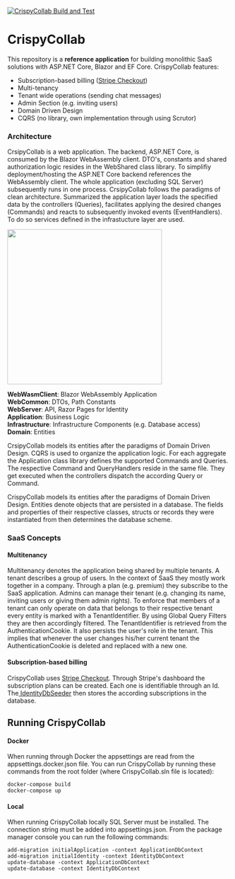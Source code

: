 
[![CrispyCollab Build and Test](https://github.com/DavidEggenberger/CrispyCollab/actions/workflows/build.yml/badge.svg)](https://github.com/DavidEggenberger/CrispyCollab/actions/workflows/build.yml)

# CrispyCollab

This repository is a **reference application** for building monolithic SaaS solutions with ASP.NET Core, Blazor and EF Core. CrispyCollab features:

- Subscription-based billing (<a href="https://stripe.com/docs/payments/checkout">Stripe Checkout</a>)
- Multi-tenancy
- Tenant wide operations (sending chat messages)
- Admin Section (e.g. inviting users)
- Domain Driven Design
- CQRS (no library, own implementation through using Scrutor)

### Architecture

CrsipyCollab is a web application. The backend, ASP.NET Core, is consumed by the Blazor WebAssembly client. DTO's, constants and shared authorization logic resides in the WebShared class library. To simplifiy deployment/hosting the ASP.NET Core backend references the WebAssembly client. The whole application (excluding SQL Server) subsequently runs in one process. CrsipyCollab follows the paradigms of clean architecture. Summarized the application layer loads the specified data by the controllers (Queries), facilitates applying the desired changes (Commands) and reacts to subsequently invoked events (EventHandlers). To do so services defined in the infrastucture layer are used.             

<img src="https://raw.githubusercontent.com/DavidEggenberger/CrispyCollab/main/Img/ProjectDependencies.png" height=350/>

**WebWasmClient**: Blazor WebAssembly Application \
**WebCommon**: DTOs, Path Constants \
**WebServer**: API, Razor Pages for Identity \
**Application**: Business Logic \
**Infrastructure**: Infrastructure Components (e.g. Database access) \
**Domain**: Entities 


CrsipyCollab models its entities after the paradigms of Domain Driven Design. CQRS is used to organize the application logic. For each aggregate the Application class library defines the supported Commands and Queries. The respective Command and QueryHandlers reside in the same file. They get executed when the controllers dispatch the according Query or Command.

CrispyCollab models its entities after the paradigms of Domain Driven Design. Entities denote objects that are persisted in a database. The fields and properties of their respective classes, structs or records they were instantiated from then determines the database scheme.


### SaaS Concepts

#### Multitenancy
Multitenancy denotes the application being shared by multiple tenants. A tenant describes a group of users. In the context of SaaS they mostly work together in a company. Through a plan (e.g. premium) they subscribe to the SaaS application. Admins can manage their tenant (e.g. changing its name, inviting users or giving them admin rights). To enforce that members of a tenant can only operate on data that belongs to their respective tenant every entity is marked with a TenantIdentifier. By using Global Query Filters they are then accordingly filtered. The TenantIdentifier is retrieved from the AuthenticationCookie. It also persists the user's role in the tenant. This implies that whenever the user changes his/her current tenant the AuthenticationCookie is deleted and replaced with a new one.  

#### Subscription-based billing
CrispyCollab uses <a href="https://stripe.com/docs/payments/checkout">Stripe Checkout</a>. Through Stripe's dashboard the subscription plans can be created. Each one is identifiable through an Id. The<a href="https://github.com/DavidEggenberger/CrispyCollab/blob/main/Source/Infrastructure/Identity/IdentityDbSeeder.cs"> IdentityDbSeeder</a> then stores the according subscriptions in the database. 

## Running CrispyCollab
#### Docker
When running through Docker the appsettings are read from the appsettings.docker.json file. You can run CrispyCollab by running these commands from the root folder (where CrispyCollab.sln file is located):
```
docker-compose build
docker-compose up
```

#### Local
When running CrispyCollab locally SQL Server must be installed. The connection string must be added into appsettings.json. From the package manager console you can run the following commands:
```
add-migration initialApplication -context ApplicationDbContext
add-migration initialIdentity -context IdentityDbContext
update-database -context ApplicationDbContext
update-database -context IdentityDbContext
```
